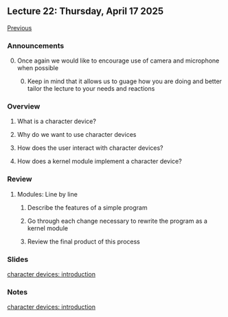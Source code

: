 ## Lecture 22: Thursday, April 17 2025

[Previous](/lectures/L21.md)

### Announcements

0. Once again we would like to encourage use of camera and microphone when possible

    0. Keep in mind that it allows us to guage how you are doing and better tailor the lecture to your needs and reactions

### Overview

1. What is a character device?

1. Why do we want to use character devices

1. How does the user interact with character devices?

1. How does a kernel module implement a character device?

### Review

1. Modules: Line by line

    1. Describe the features of a simple program

    1. Go through each change necessary to rewrite the program as a kernel module

    1. Review the final product of this process

### Slides

[character devices: introduction](/slides/chardevs1.html)

### Notes

[character devices: introduction](/slides/chardevs1.md)

